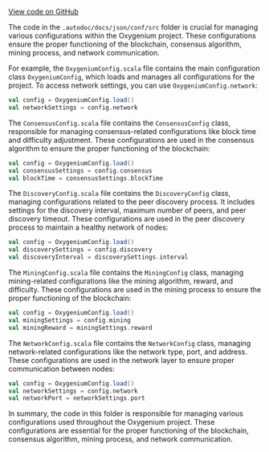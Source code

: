 [View code on GitHub](https://github.com/oxygenium/oxygenium/.autodoc/docs/json/conf/src)

The code in the `.autodoc/docs/json/conf/src` folder is crucial for managing various configurations within the Oxygenium project. These configurations ensure the proper functioning of the blockchain, consensus algorithm, mining process, and network communication.

For example, the `OxygeniumConfig.scala` file contains the main configuration class `OxygeniumConfig`, which loads and manages all configurations for the project. To access network settings, you can use `OxygeniumConfig.network`:

```scala
val config = OxygeniumConfig.load()
val networkSettings = config.network
```

The `ConsensusConfig.scala` file contains the `ConsensusConfig` class, responsible for managing consensus-related configurations like block time and difficulty adjustment. These configurations are used in the consensus algorithm to ensure the proper functioning of the blockchain:

```scala
val config = OxygeniumConfig.load()
val consensusSettings = config.consensus
val blockTime = consensusSettings.blockTime
```

The `DiscoveryConfig.scala` file contains the `DiscoveryConfig` class, managing configurations related to the peer discovery process. It includes settings for the discovery interval, maximum number of peers, and peer discovery timeout. These configurations are used in the peer discovery process to maintain a healthy network of nodes:

```scala
val config = OxygeniumConfig.load()
val discoverySettings = config.discovery
val discoveryInterval = discoverySettings.interval
```

The `MiningConfig.scala` file contains the `MiningConfig` class, managing mining-related configurations like the mining algorithm, reward, and difficulty. These configurations are used in the mining process to ensure the proper functioning of the blockchain:

```scala
val config = OxygeniumConfig.load()
val miningSettings = config.mining
val miningReward = miningSettings.reward
```

The `NetworkConfig.scala` file contains the `NetworkConfig` class, managing network-related configurations like the network type, port, and address. These configurations are used in the network layer to ensure proper communication between nodes:

```scala
val config = OxygeniumConfig.load()
val networkSettings = config.network
val networkPort = networkSettings.port
```

In summary, the code in this folder is responsible for managing various configurations used throughout the Oxygenium project. These configurations are essential for the proper functioning of the blockchain, consensus algorithm, mining process, and network communication.
